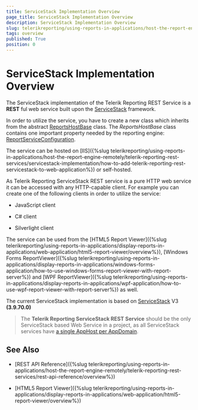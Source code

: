 ```yaml
---
title: ServiceStack Implementation Overview
page_title: ServiceStack Implementation Overview
description: ServiceStack Implementation Overview
slug: telerikreporting/using-reports-in-applications/host-the-report-engine-remotely/telerik-reporting-rest-services/servicestack-implementation/overview
tags: overview
published: True
position: 0
---
```


# ServiceStack Implementation Overview

The ServiceStack implementation of the Telerik Reporting REST Service is a __REST__ ful web service built upon the [ServiceStack](https://servicestack.net/) framework. 

In order to utilize the service, you have to create a new class which inherits from the abstract [ReportsHostBase](/reporting/api/Telerik.Reporting.Services.ServiceStack.ReportsHostBase) class. The *ReportsHostBase* class contains one important property needed by the reporting engine: [ReportServiceConfiguration](/reporting/api/Telerik.Reporting.Services.ServiceStack.ReportsHostBase#Telerik_Reporting_Services_ServiceStack_ReportsHostBase_ReportServiceConfiguration). 

The service can be hosted on [IIS]({%slug telerikreporting/using-reports-in-applications/host-the-report-engine-remotely/telerik-reporting-rest-services/servicestack-implementation/how-to-add-telerik-reporting-rest-servicestack-to-web-application%}) or self-hosted. 

As Telerik Reporting ServiceStack REST service is a pure HTTP web service it can be accessed with any HTTP-capable client. For example you can create one of the following clients in order to utilize the service: 

* JavaScript client

* C# client

* Silverlight client

The service can be used from the [HTML5 Report Viewer]({%slug telerikreporting/using-reports-in-applications/display-reports-in-applications/web-application/html5-report-viewer/overview%}), [Windows Forms ReportViewer]({%slug telerikreporting/using-reports-in-applications/display-reports-in-applications/windows-forms-application/how-to-use-windows-forms-report-viewer-with-report-server%}) and [WPF ReportViewer]({%slug telerikreporting/using-reports-in-applications/display-reports-in-applications/wpf-application/how-to-use-wpf-report-viewer-with-report-server%}) as well. 

The current ServiceStack implementation is based on [ServiceStack](https://servicestack.net/) V3 __(3.9.70.0)__ 

> The __Telerik Reporting ServiceStack REST Service__ should be the only ServiceStack based Web Service in a project, as all ServiceStack services have [a single AppHost per AppDomain](http://mono.servicestack.net/ServiceStack.Hello/#AppHost). 

## See Also

* [REST API Reference]({%slug telerikreporting/using-reports-in-applications/host-the-report-engine-remotely/telerik-reporting-rest-services/rest-api-reference/overview%})

* [HTML5 Report Viewer]({%slug telerikreporting/using-reports-in-applications/display-reports-in-applications/web-application/html5-report-viewer/overview%})
